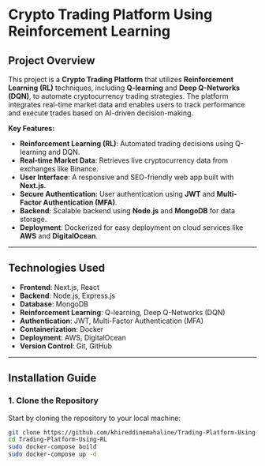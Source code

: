 # Crypto Trading Platform Using Reinforcement Learning

## Project Overview

This project is a **Crypto Trading Platform** that utilizes **Reinforcement Learning (RL)** techniques, including **Q-learning** and **Deep Q-Networks (DQN)**, to automate cryptocurrency trading strategies. The platform integrates real-time market data and enables users to track performance and execute trades based on AI-driven decision-making.

**Key Features:**
- **Reinforcement Learning (RL)**: Automated trading decisions using Q-learning and DQN.
- **Real-time Market Data**: Retrieves live cryptocurrency data from exchanges like Binance.
- **User Interface**: A responsive and SEO-friendly web app built with **Next.js**.
- **Secure Authentication**: User authentication using **JWT** and **Multi-Factor Authentication (MFA)**.
- **Backend**: Scalable backend using **Node.js** and **MongoDB** for data storage.
- **Deployment**: Dockerized for easy deployment on cloud services like **AWS** and **DigitalOcean**.

---

## Technologies Used

- **Frontend**: Next.js, React
- **Backend**: Node.js, Express.js
- **Database**: MongoDB
- **Reinforcement Learning**: Q-learning, Deep Q-Networks (DQN)
- **Authentication**: JWT, Multi-Factor Authentication (MFA)
- **Containerization**: Docker
- **Deployment**: AWS, DigitalOcean
- **Version Control**: Git, GitHub

---

## Installation Guide

### 1. Clone the Repository

Start by cloning the repository to your local machine:

```bash
git clone https://github.com/khireddinemahaline/Trading-Platform-Using-RL.git
cd Trading-Platform-Using-RL
sudo docker-compose build
sudo docker-compose up -d
